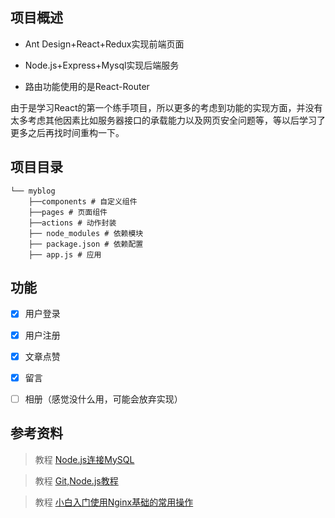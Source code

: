 ## 项目概述


- Ant  Design+React+Redux实现前端页面


- Node.js+Express+Mysql实现后端服务

- 路由功能使用的是React-Router


由于是学习React的第一个练手项目，所以更多的考虑到功能的实现方面，并没有太多考虑其他因素比如服务器接口的承载能力以及网页安全问题等，等以后学习了更多之后再找时间重构一下。


## 项目目录


```
└── myblog
    ├──components # 自定义组件
    ├──pages # 页面组件
    ├──actions # 动作封装
    ├── node_modules # 依赖模块
    ├── package.json # 依赖配置
    ├── app.js # 应用
```


## 功能



- [x] 用户登录
- [x] 用户注册
- [x] 文章点赞
- [x] 留言
- [ ] 相册（感觉没什么用，可能会放弃实现）



## 参考资料



> 教程 [Node.js连接MySQL](http://www.runoob.com/nodejs/nodejs-mysql.html)


> 教程 [Git,Node.js教程](http://manqc.site)


> 教程 [小白入门使用Nginx基础的常用操作](https://www.cnblogs.com/linuxprobe/p/10652058.html) 
